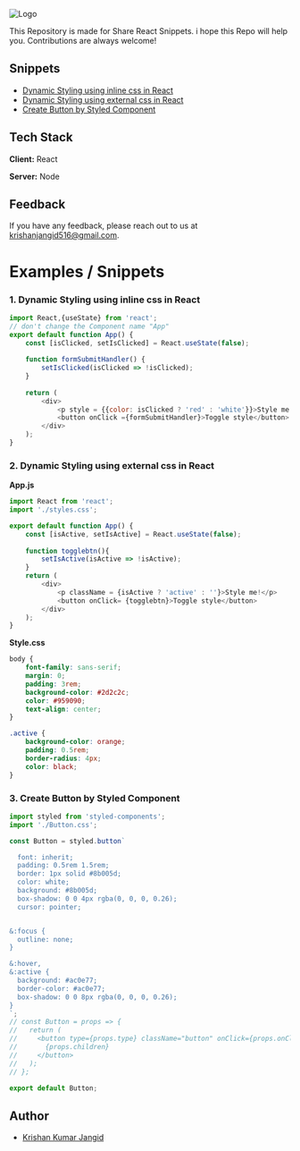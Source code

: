 
![Logo](https://d258lu9myqkejp.cloudfront.net/projects/5302/knowledge_base/original/code-snippets-pro-logo1280w-invert.png)



This Repository is made for Share React Snippets. i hope this Repo will help you. Contributions are always welcome!



## Snippets

- [Dynamic Styling using inline css in React](#1-dynamic-styling-using-inline-css-in-react)
- [Dynamic Styling using external css in React](#2-dynamic-styling-using-external-css-in-react)
- [Create Button by Styled Component](#3-create-button-by-styled-component)


## Tech Stack

**Client:** React

**Server:** Node


## Feedback

If you have any feedback, please reach out to us at krishanjangid516@gmail.com.


# Examples / Snippets

### 1. Dynamic Styling using inline css in React
```javascript
import React,{useState} from 'react';
// don't change the Component name "App"
export default function App() {
    const [isClicked, setIsClicked] = React.useState(false);
    
    function formSubmitHandler() {
        setIsClicked(isClicked => !isClicked);
    }
        
    return (
        <div>
            <p style = {{color: isClicked ? 'red' : 'white'}}>Style me!</p>
            <button onClick ={formSubmitHandler}>Toggle style</button>
        </div>
    );
}
```
### 2. Dynamic Styling using external css in React
**App.js**
```javascript
import React from 'react';
import './styles.css';

export default function App() {
    const [isActive, setIsActive] = React.useState(false);
    
    function togglebtn(){
        setIsActive(isActive => !isActive);
    }
    return (
        <div>
            <p className = {isActive ? 'active' : ''}>Style me!</p>
            <button onClick= {togglebtn}>Toggle style</button>
        </div>
    );
}
```
**Style.css**
```css
body {
    font-family: sans-serif;
    margin: 0;
    padding: 3rem;
    background-color: #2d2c2c;
    color: #959090;
    text-align: center;
}

.active {
    background-color: orange;
    padding: 0.5rem;
    border-radius: 4px;
    color: black;
}
```
### 3. Create Button by Styled Component
```javascript
import styled from 'styled-components';
import './Button.css';

const Button = styled.button`

  font: inherit;
  padding: 0.5rem 1.5rem;
  border: 1px solid #8b005d;
  color: white;
  background: #8b005d;
  box-shadow: 0 0 4px rgba(0, 0, 0, 0.26);
  cursor: pointer;


&:focus {
  outline: none;
}

&:hover,
&:active {
  background: #ac0e77;
  border-color: #ac0e77;
  box-shadow: 0 0 8px rgba(0, 0, 0, 0.26);
}
`;
// const Button = props => {
//   return (
//     <button type={props.type} className="button" onClick={props.onClick}>
//       {props.children}
//     </button>
//   );
// };

export default Button;
```
## Author

- [Krishan Kumar Jangid](https://www.github.com/krishanjangid)

